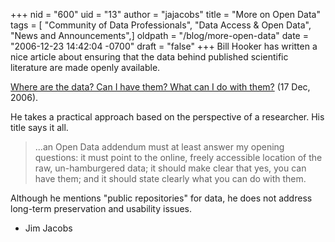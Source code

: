 +++
nid = "600"
uid = "13"
author = "jajacobs"
title = "More on Open Data"
tags = [ "Community of Data Professionals", "Data Access & Open Data", "News and Announcements",]
oldpath = "/blog/more-open-data"
date = "2006-12-23 14:42:04 -0700"
draft = "false"
+++
Bill Hooker has written a nice article about ensuring that the data
behind published scientific literature are made openly available.

[Where are the data? Can I have them? What can I do with
them?](http://www.sennoma.net/main/archives/2006/12/where_are_the_data_can_i_have.php)
(17 Dec, 2006).

He takes a practical approach based on the perspective of a researcher.
His title says it all.

> ...an Open Data addendum must at least answer my opening questions:
> it must point to the online, freely accessible location of the raw,
> un-hamburgered data; it should make clear that yes, you can have them;
> and it should state clearly what you can do with them.

Although he mentions "public repositories" for data, he does not
address long-term preservation and usability issues.

- Jim Jacobs

